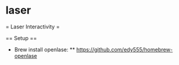 # laser
= Laser Interactivity =

== Setup ==

* Brew install openlase:
** https://github.com/edy555/homebrew-openlase

